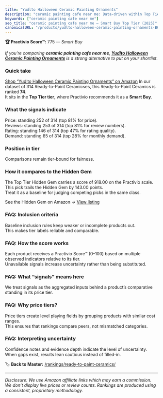 ```yaml
---
title: "Yudlto Halloween Ceramic Painting Ornaments"
description: "ceramic painting cafe near me: Data-driven within Top Tier ranking using the Practivio Score™. Positioned by quality, value, demand, findability, momentum."
keywords: ["ceramic painting cafe near me"]
seo_title: "ceramic painting cafe near me — Smart Buy Top Tier (2025)"
canonicalURL: "/products/yudlto-halloween-ceramic-painting-ornaments-B0F9P7896J/"
---
```


**🏆 Practivio Score™:** 775 — _Smart Buy_


*If you're comparing **ceramic painting cafe near me**, **[Yudlto Halloween Ceramic Painting Ornaments](https://www.amazon.com/dp/B0F9P7896J?tag=practivio-20)** is a strong alternative to put on your shortlist.*
### Quick take
[Shop “Yudlto Halloween Ceramic Painting Ornaments” on Amazon](https://www.amazon.com/dp/B0F9P7896J?tag=practivio-20)
In our dataset of 314 Ready-to-Paint Ceramicses, this Ready-to-Paint Ceramics is ranked **74**.  
It sits in the **Top Tier tier**, where Practivio recommends it as a **Smart Buy**.

### What the signals indicate
Price: standing 252 of 314 (top 81% for price).  
Reviews: standing 253 of 314 (top 81% for review numbers).  
Rating: standing 146 of 314 (top 47% for rating quality).  
Demand: standing 85 of 314 (top 28% for monthly demand).

### Position in tier
Comparisons remain tier-bound for fairness.

### How it compares to the Hidden Gem
The Top Tier Hidden Gem carries a score of 918.00 on the Practivio scale.  
This pick trails the Hidden Gem by 143.00 points.  
Treat it as a baseline for judging competing picks in the same class.  

See the Hidden Gem on Amazon → [View listing](https://www.amazon.com/dp/B08RYS5XNM?tag=practivio-20)

### FAQ: Inclusion criteria
Baseline inclusion rules keep weaker or incomplete products out.  
This makes tier labels reliable and comparable.

### FAQ: How the score works
Each product receives a Practivio Score™ (0–100) based on multiple observed indicators relative to its tier.  
Unavailable signals increase uncertainty rather than being substituted.

### FAQ: What “signals” means here
We treat signals as the aggregated inputs behind a product’s comparative standing in its price tier.

### FAQ: Why price tiers?
Price tiers create level playing fields by grouping products with similar cost ranges.  
This ensures that rankings compare peers, not mismatched categories.

### FAQ: Interpreting uncertainty
Confidence notes and evidence depth indicate the level of uncertainty.  
When gaps exist, results lean cautious instead of filled-in.


🏷️ **Back to Master:** [/rankings/ready-to-paint-ceramics/](/rankings/ready-to-paint-ceramics/)

---
_Disclosure: We use Amazon affiliate links which may earn a commission. We don’t display live prices or review counts. Rankings are produced using a consistent, proprietary methodology._
